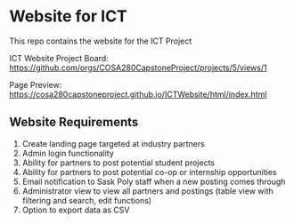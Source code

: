 # Website for ICT
This repo contains the website for the ICT Project

ICT Website Project Board: https://github.com/orgs/COSA280CapstoneProject/projects/5/views/1

Page Preview: https://cosa280capstoneproject.github.io/ICTWebsite/html/index.html

## Website Requirements

1. Create landing page targeted at industry partners
2. Admin login functionality
3. Ability for partners to post potential student projects
4. Ability for partners to post potential co-op or internship opportunities
5. Email notification to Sask Poly staff when a new posting comes through
6. Administrator view to view all partners and postings (table view with filtering and search, edit functions)
7. Option to export data as CSV
